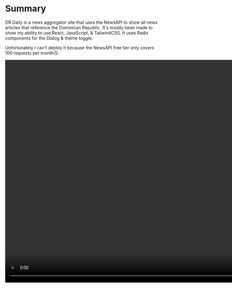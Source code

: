 # Summary

DR Daily is a news aggregator site that uses the NewsAPI to show all news
articles that reference the Dominican Republic. It's mostly been made to show my
ability to use React, JavaScript, & TailwindCSS. It uses Radix components for
the Dialog & theme toggle.


Unfortunately I can't deploy it because the NewsAPI free tier only covers 100 requests per month🙃.

<video width="1280" height="720" controls>
<source src="./repo_assets/demo_vid.mp4" type="video/mp4">
</video>